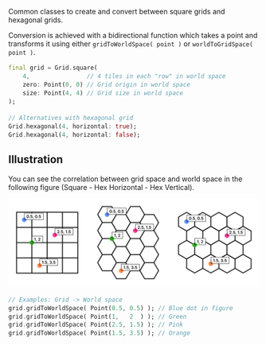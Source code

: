 Common classes to create and convert between square grids and hexagonal grids.

Conversion is achieved with a bidirectional function which takes a point and transforms it using either `gridToWorldSpace( point )` or `worldToGridSpace( point )`.

```dart
final grid = Grid.square(
    4,                // 4 tiles in each "row" in world space
    zero: Point(0, 0) // Grid origin in world space
    size: Point(4, 4) // Grid size in world space
);

// Alternatives with hexagonal grid
Grid.hexagonal(4, horizontal: true);
Grid.hexagonal(4, horizontal: false);
```

## Illustration

You can see the correlation between grid space and world space in the following figure (Square - Hex Horizontal - Hex Vertical).

![Figure showing how grid space and world space correlate in square grids and horizontal or vertical hex grids](media/gridspace_worldspace.svg)

```dart
// Examples: Grid -> World space
grid.gridToWorldSpace( Point(0.5, 0.5) ); // Blue dot in figure
grid.gridToWorldSpace( Point(1,   2  ) ); // Green
grid.gridToWorldSpace( Point(2.5, 1.5) ); // Pink
grid.gridToWorldSpace( Point(1.5, 3.5) ); // Orange
```
